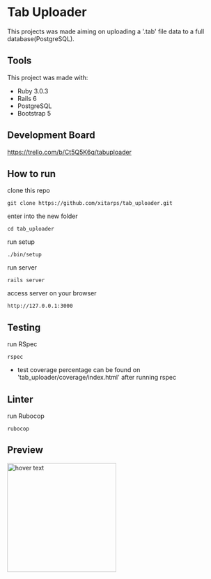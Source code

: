 # Tab Uploader

This projects was made aiming on uploading a '.tab' file data to a full database(PostgreSQL).

## Tools
This project was made with:

 - Ruby 3.0.3
 - Rails 6
 - PostgreSQL
 - Bootstrap 5

## Development Board

https://trello.com/b/Ct5Q5K6q/tabuploader

## How to run

clone this repo
```
git clone https://github.com/xitarps/tab_uploader.git
```

enter into the new folder
```
cd tab_uploader
```

run setup
```
./bin/setup
```

run server
```
rails server
```

access server on your browser
```
http://127.0.0.1:3000
```

## Testing

run RSpec
```
rspec
```

- test coverage percentage can be found on 'tab_uploader/coverage/index.html' after running rspec


## Linter

run Rubocop
```
rubocop
```

## Preview

<img src="./github_images/tab_uploader.gif" width="250" title="hover text">
